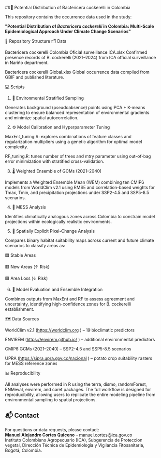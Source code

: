 ##🐛 Potential Distribution of Bactericera cockerelli in Colombia

This repository contains the occurrence data used in the study:

**"Potential Distribution of *Bactericera cockerelli* in Colombia: Multi-Scale Epidemiological Approach Under Climate Change Scenarios"**

📂 Repository Structure
🗂️ Data

Bactericera cockerelli Colombia Oficial surveillance ICA.xlsx
Confirmed presence records of B. cockerelli (2021–2024) from ICA official surveillance in Nariño department.

Bactericera cockerelli Global.xlsx
Global occurrence data compiled from GBIF and published literature.

💻 Scripts
1. 🎯 Environmental Stratified Sampling

Generates background (pseudoabsence) points using PCA + K-means clustering to ensure balanced representation of environmental gradients and minimize spatial autocorrelation.

2. ⚙️ Model Calibration and Hyperparameter Tuning

MaxEnt_tuning.R: explores combinations of feature classes and regularization multipliers using a genetic algorithm for optimal model complexity.

RF_tuning.R: tunes number of trees and mtry parameter using out-of-bag error minimization with stratified cross-validation.

3. 🌡️ Weighted Ensemble of GCMs (2021–2040)

Implements a Weighted Ensemble Mean (WEM) combining ten CMIP6 models from WorldClim v2.1 using RMSE and correlation-based weights for Tmax, Tmin, and precipitation projections under SSP2-4.5 and SSP5-8.5 scenarios.

4. 🧭 MESS Analysis

Identifies climatically analogous zones across Colombia to constrain model projections within ecologically realistic environments.

5. 🧩 Spatially Explicit Pixel-Change Analysis

Compares binary habitat suitability maps across current and future climate scenarios to classify areas as:

🟦 Stable Areas

🟥 New Areas (↑ Risk)

🟩 Area Loss (↓ Risk)

6. 🧠 Model Evaluation and Ensemble Integration

Combines outputs from MaxEnt and RF to assess agreement and uncertainty, identifying high-confidence zones for B. cockerelli establishment.

🗺️ Data Sources

WorldClim v2.1 (https://worldclim.org
) – 19 bioclimatic predictors

ENVIREM (https://envirem.github.io/
) – additional environmental predictors

CMIP6 GCMs (2021–2040) – SSP2-4.5 and SSP5-8.5 scenarios

UPRA (https://sipra.upra.gov.co/nacional
) – potato crop suitability rasters for MESS reference zones

📊 Reproducibility

All analyses were performed in R using the terra, dismo, randomForest, ENMeval, envirem, and caret packages. The full workflow is designed for reproducibility, allowing users to replicate the entire modeling pipeline from environmental sampling to spatial projections.

## 📬 Contact
For questions or data requests, please contact:  
**Manuel Alejandro Cortes Quiceno** – manuel.cortes@ica.gov.co  
Instituto Colombiano Agropecuario (ICA), Subgerencia de Proteccion vegetal, Dirección Técnica de Epidemiología y Vigilancia Fitosanitaria, Bogotá, Colombia.

